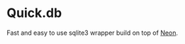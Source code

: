 # Quick.db

Fast and easy to use sqlite3 wrapper build on top of [Neon](https://neon-bindings.com/).
